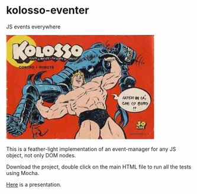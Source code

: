 # kolosso-eventer
JS events everywhere

![alt tag](https://raw.githubusercontent.com/Muzietto/kolosso-eventer/master/img/kolosso.jpg)

This is a feather-light implementation of an event-manager for any JS object, not only DOM nodes.

Download the project, double click on the main HTML file to run all the tests using Mocha.

[Here](http://muzietto.github.io/kolosso-eventer/) is a presentation.

